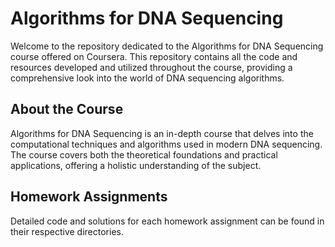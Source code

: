 # Algorithms for DNA Sequencing

Welcome to the repository dedicated to the Algorithms for DNA Sequencing course offered on Coursera. This repository contains all the code and resources developed and utilized throughout the course, providing a comprehensive look into the world of DNA sequencing algorithms.

## About the Course
Algorithms for DNA Sequencing is an in-depth course that delves into the computational techniques and algorithms used in modern DNA sequencing. The course covers both the theoretical foundations and practical applications, offering a holistic understanding of the subject.

## Homework Assignments
Detailed code and solutions for each homework assignment can be found in their respective directories.

